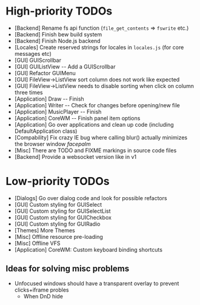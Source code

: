 
# High-priority TODOs
* [Backend] Rename fs api function (`file_get_contents` => `fswrite` etc.)
* [Backend] Finish bew build system
* [Backend] Finish Node.js backend
* [Locales] Create reserved strings for locales in `locales.js` (for core messages etc)
* [GUI] GUIScrollbar
* [GUI] GUIListView -- Add a GUIScrollbar
* [GUI] Refactor GUIMenu
* [GUI] FileView->ListView sort column does not work like expected
* [GUI] FileView->ListView needs to disable sorting when click on column three times
* [Application] Draw -- Finish
* [Application] Writer -- Check for changes before opening/new file
* [Application] MusicPlayer -- Finish
* [Application] CoreWM -- Finish panel item options
* [Application] Go over applications and clean up code (including DefaultApplication class)
* [Compability] Fix crazy IE bug where calling blur() actually minimizes the browser window *facepalm*
* [Misc] There are TODO and FIXME markings in source code files
* [Backend] Provide a websocket version like in v1

# Low-priority TODOs
* [Dialogs] Go over dialog code and look for possible refactors
* [GUI] Custom styling for GUISelect
* [GUI] Custom styling for GUISelectList
* [GUI] Custom styling for GUICheckbox
* [GUI] Custom styling for GUIRadio
* [Themes] More Themes
* [Misc] Offline resource pre-loading
* [Misc] Offline VFS
* [Application] CoreWM: Custom keyboard binding shortcuts

## Ideas for solving misc problems
* Unfocused windows should have a transparent overlay to prevent clicks+iframe probles
  * When DnD hide
